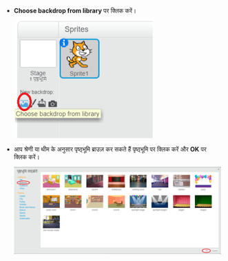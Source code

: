 + **Choose backdrop from library** पर क्लिक करें।
    
    ![स्क्रीनशॉट](images/stage-choose.png)

+ आप श्रेणी या थीम के अनुसार पृष्ठ्भूमि ब्राउज़ कर सकते हैं पृष्ठ्भूमि पर क्लिक करें और **OK** पर क्लिक करें।
    
    ![स्क्रीनशॉट](images/backdrop.png)